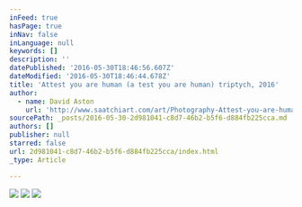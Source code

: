 ```yaml
---
inFeed: true
hasPage: true
inNav: false
inLanguage: null
keywords: []
description: ''
datePublished: '2016-05-30T18:46:56.607Z'
dateModified: '2016-05-30T18:46:44.678Z'
title: 'Attest you are human (a test you are human) triptych, 2016'
author:
  - name: David Aston
    url: 'http://www.saatchiart.com/art/Photography-Attest-you-are-human-a-test-you-are-human-triptych-limited-edition-2-of-5/388065/2901312/view'
sourcePath: _posts/2016-05-30-2d981041-c8d7-46b2-b5f6-d884fb225cca.md
authors: []
publisher: null
starred: false
url: 2d981041-c8d7-46b2-b5f6-d884fb225cca/index.html
_type: Article

---
```

![](https://s3-us-west-2.amazonaws.com/the-grid-img/p/eee431d5c0d754c2cb0c4d261c9e09f6305eb557.jpg)
![](https://the-grid-user-content.s3-us-west-2.amazonaws.com/ae7b1759-227b-4237-8f8e-5431c9939deb.jpg)
![](https://the-grid-user-content.s3-us-west-2.amazonaws.com/cec97618-37b6-44c0-b663-f894b6bf3445.jpg)